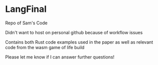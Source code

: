 # LangFinal

Repo of Sam's Code

Didn't want to host on personal github because of workflow issues

Contains both Rust code examples used in the paper as well as relevant code from the wasm game of life build

Please let me know if I can answer further questions!
